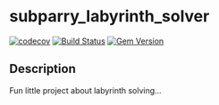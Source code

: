 # subparry_labyrinth_solver

[![codecov](https://codecov.io/gh/subparry/subparry-labyrinth-solver/branch/master/graph/badge.svg?token=AHG1N8FZA0)](https://codecov.io/gh/subparry/subparry-labyrinth-solver)
[![Build Status](https://travis-ci.com/subparry/subparry-labyrinth-solver.svg?branch=master)](https://travis-ci.com/subparry/subparry-labyrinth-solver)
[![Gem Version](https://badge.fury.io/rb/subparry_labyrinth_solver.svg)](https://badge.fury.io/rb/subparry_labyrinth_solver)

## Description

Fun little project about labyrinth solving...
